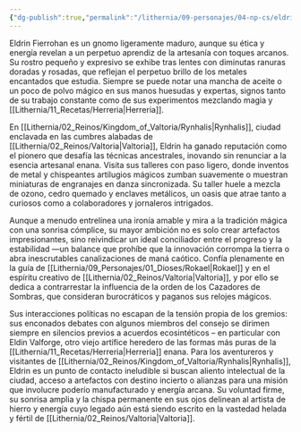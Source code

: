 ```yaml
---
{"dg-publish":true,"permalink":"/lithernia/09-personajes/04-np-cs/eldrin-fierrohan/","title":"Eldrin Fierrohan","tags":["lithernia","personaje","gnomo","Artifice","Rynhalis","Valtoria"]}
---
```


Eldrin Fierrohan es un gnomo ligeramente maduro, aunque su ética y energía revelan a un perpetuo aprendiz de la artesanía con toques arcanos. Su rostro pequeño y expresivo se exhibe tras lentes con diminutas ranuras doradas y rosadas, que reflejan el perpetuo brillo de los metales encantados que estudia. Siempre se puede notar una mancha de aceite o un poco de polvo mágico en sus manos huesudas y expertas, signos tanto de su trabajo constante como de sus experimentos mezclando magia y [[Lithernia/11_Recetas/Herreria\|Herreria]].

En [[Lithernia/02_Reinos/Kingdom_of_Valtoria/Rynhalis\|Rynhalis]], ciudad enclavada en las cumbres alabadas de [[Lithernia/02_Reinos/Valtoria\|Valtoria]], Eldrin ha ganado reputación como el pionero que desafía las técnicas ancestrales, inovando sin renunciar a la esencia artesanal enana. Visita sus talleres con paso ligero, donde inventos de metal y chispeantes artilugios mágicos zumban suavemente o muestran miniaturas de engranajes en danza sincronizada. Su taller huele a mezcla de ozono, cedro quemado y enclaves metálicos, un oasis que atrae tanto a curiosos como a colaboradores y jornaleros intrigados.

Aunque a menudo entrelínea una ironía amable y mira a la tradición mágica con una sonrisa cómplice, su mayor ambición no es solo crear artefactos impresionantes, sino reivindicar un ideal conciliador entre el progreso y la estabilidad —un balance que prohíbe que la innovación corrompa la tierra o abra inescrutables canalizaciones de maná caótico. Confía plenamente en la guía de [[Lithernia/09_Personajes/01_Dioses/Rokael\|Rokael]] y en el espíritu creativo de [[Lithernia/02_Reinos/Valtoria\|Valtoria]], y por ello se dedica a contrarrestar la influencia de la orden de los Cazadores de Sombras, que consideran burocráticos y paganos sus relojes mágicos.

Sus interacciones políticas no escapan de la tensión propia de los gremios: sus enconados debates con algunos miembros del consejo se dirimen siempre en silencios previos a acuerdos ecosintéticos – en particular con Eldin Valforge, otro viejo artífice heredero de las formas más puras de la [[Lithernia/11_Recetas/Herreria\|Herreria]] enana. Para los aventureros y visitantes de [[Lithernia/02_Reinos/Kingdom_of_Valtoria/Rynhalis\|Rynhalis]], Eldrin es un punto de contacto ineludible si buscan aliento intelectual de la ciudad, acceso a artefactos con destino incierto o alianzas para una misión que involucre poderío manufacturado y energía arcana. Su voluntad firme, su sonrisa amplia y la chispa permanente en sus ojos delinean al artista de hierro y energía cuyo legado aún está siendo escrito en la vastedad helada y fértil de [[Lithernia/02_Reinos/Valtoria\|Valtoria]].